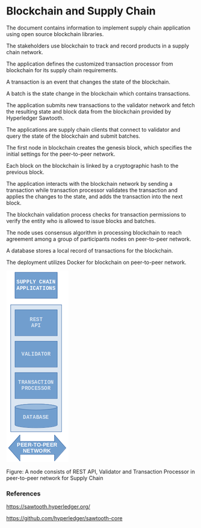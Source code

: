 # Blockchain and Supply Chain

The document contains information to implement supply chain application using open source blockchain libraries.

The stakeholders use blockchain to track and record products in a supply 
chain network.

The application defines the customized transaction processor from blockchain for its supply chain requirements.

A transaction is an event that changes the state of the blockchain.

A batch is the state change in the blockchain which contains transactions.

The application submits new transactions to the validator network and fetch the resulting state and block data from the blockchain provided by Hyperledger Sawtooth.

The applications are supply chain clients that connect to validator and query the state of the blockchain and submit batches.

The first node in blockchain creates the genesis block, which specifies the initial settings for the peer-to-peer network.

Each block on the blockchain is linked by a cryptographic hash to the previous block.

The application interacts with the blockchain network by sending a transaction while transaction processor validates the transaction and applies the changes to the state, and adds the transaction into the next block.

The blockchain validation process checks for transaction permissions to verify the entity who is allowed to issue blocks and batches.

The node uses consensus algorithm in processing blockchain to reach agreement among a group of participants nodes on peer-to-peer network.

A database stores a local record of transactions for the
blockchain.

The deployment utilizes Docker for blockchain on peer-to-peer network.

![alt text](https://github.com/jylhakos/miscellaneous/blob/main/SupplyChain/1.png?raw=true)

Figure: A node consists of REST API, Validator and Transaction Processor in peer-to-peer network for Supply Chain

### References

https://sawtooth.hyperledger.org/

https://github.com/hyperledger/sawtooth-core

